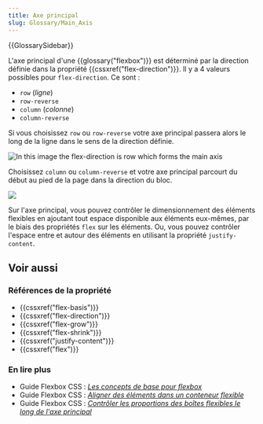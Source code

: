 ```yaml
---
title: Axe principal
slug: Glossary/Main_Axis
---
```


{{GlossarySidebar}}

L'axe principal d'une {{glossary("flexbox")}} est déterminé par la direction définie dans la propriété {{cssxref("flex-direction")}}. Il y a 4 valeurs possibles pour `flex-direction`. Ce sont :

- `row` (_ligne_)
- `row-reverse`
- `column` (_colonne_)
- `column-reverse`

Si vous choisissez `row` ou `row-reverse` votre axe principal passera alors le long de la ligne dans le sens de la direction définie.

![In this image the flex-direction is row which forms the main axis](basics1.png)

Choisissez `column` ou `column-reverse` et votre axe principal parcourt du début au pied de la page dans la direction du bloc.

![](basics2.png)

Sur l'axe principal, vous pouvez contrôler le dimensionnement des éléments flexibles en ajoutant tout espace disponible aux éléments eux-mêmes, par le biais des propriétés `flex` sur les éléments. Ou, vous pouvez contrôler l'espace entre et autour des éléments en utilisant la propriété `justify-content`.

## Voir aussi

### Références de la propriété

- {{cssxref("flex-basis")}}
- {{cssxref("flex-direction")}}
- {{cssxref("flex-grow")}}
- {{cssxref("flex-shrink")}}
- {{cssxref("justify-content")}}
- {{cssxref("flex")}}

### En lire plus

- Guide Flexbox CSS : _[Les concepts de base pour flexbox](/fr/docs/Web/CSS/CSS_flexible_box_layout/Basic_concepts_of_flexbox)_
- Guide Flexbox CSS : _[Aligner des éléments dans un conteneur flexible](/fr/docs/Web/CSS/CSS_flexible_box_layout/Aligning_items_in_a_flex_container)_
- Guide Flexbox CSS : _[Contrôler les proportions des boîtes flexibles le long de l'axe principal](/fr/docs/Web/CSS/CSS_flexible_box_layout/Controlling_ratios_of_flex_items_along_the_main_axis)_
